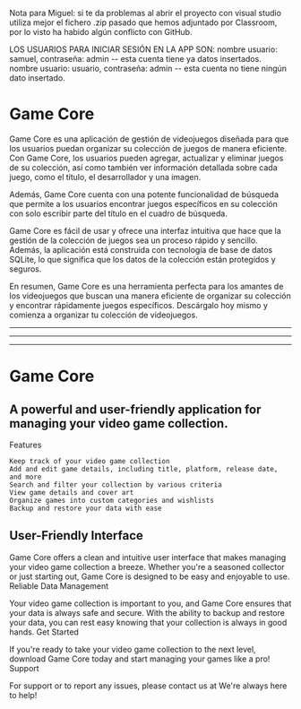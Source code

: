 Nota para Miguel: si te da problemas al abrir el proyecto con visual studio utiliza mejor el fichero .zip pasado que hemos adjuntado por Classroom, por lo visto ha habido algún conflicto con GitHub.

LOS USUARIOS PARA INICIAR SESIÓN EN LA APP SON:
nombre usuario: samuel, contraseña: admin  -- esta cuenta tiene ya datos insertados.
nombre usuario: usuario, contraseña: admin -- esta cuenta no tiene ningún dato insertado.

# Game Core

Game Core es una aplicación de gestión de videojuegos diseñada para que los usuarios puedan organizar su colección de juegos de manera eficiente. Con Game Core, 
los usuarios pueden agregar, actualizar y eliminar juegos de su colección, así como también ver información detallada sobre cada juego, como el título, 
el desarrollador y una imagen.

Además, Game Core cuenta con una potente funcionalidad de búsqueda que permite a los usuarios encontrar juegos específicos en su colección con solo escribir parte del 
título en el cuadro de búsqueda.

Game Core es fácil de usar y ofrece una interfaz intuitiva que hace que la gestión de la colección de juegos sea un proceso rápido y sencillo. Además, la aplicación está 
construida con tecnología de base de datos SQLite, lo que significa que los datos de la colección están protegidos y seguros.

En resumen, Game Core es una herramienta perfecta para los amantes de los videojuegos que buscan una manera eficiente de organizar su colección y encontrar rápidamente 
juegos específicos. Descárgalo hoy mismo y comienza a organizar tu colección de videojuegos.

-----------------------------------------------------------------------------------------------------------------------------------------------------------------------
-----------------------------------------------------------------------------------------------------------------------------------------------------------------------
-----------------------------------------------------------------------------------------------------------------------------------------------------------------------

# Game Core

## A powerful and user-friendly application for managing your video game collection.
Features

    Keep track of your video game collection
    Add and edit game details, including title, platform, release date, and more
    Search and filter your collection by various criteria
    View game details and cover art
    Organize games into custom categories and wishlists
    Backup and restore your data with ease

## User-Friendly Interface

Game Core offers a clean and intuitive user interface that makes managing your video game collection a breeze. Whether you're a seasoned collector or just starting out, Game Core is designed to be easy and enjoyable to use.
Reliable Data Management

Your video game collection is important to you, and Game Core ensures that your data is always safe and secure. With the ability to backup and restore your data, you can rest easy knowing that your collection is always in good hands.
Get Started

If you're ready to take your video game collection to the next level, download Game Core today and start managing your games like a pro!
Support

For support or to report any issues, please contact us at  We're always here to help!
